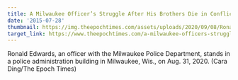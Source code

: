 ```yaml
---
title: A Milwaukee Officer’s Struggle After His Brothers Die in Conflicts With Police
date: '2015-07-28'
thumbnail: https://img.theepochtimes.com/assets/uploads/2020/09/08/Ronald-Edwards-2-2-300x180.jpg
target_link: https://www.theepochtimes.com/a-milwaukee-officers-struggle-after-his-brothers-die-in-conflicts-with-police-2_3491771.html
---
```

Ronald Edwards, an officer with the Milwaukee Police Department, stands in a police administration building in Milwaukee, Wis., on Aug. 31, 2020. (Cara Ding/The Epoch Times) 
